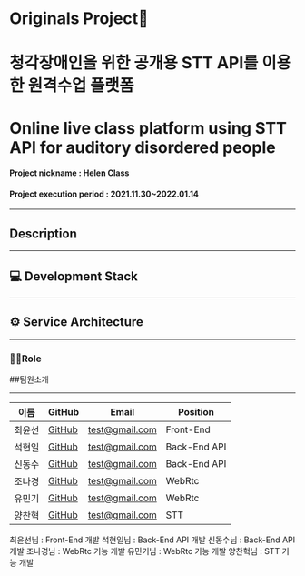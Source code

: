 # Originals Project📖
# 청각장애인을 위한 공개용 STT API를 이용한 원격수업 플랫폼
# Online live class platform using STT API for auditory disordered people
#### Project nickname : Helen Class
#### Project execution period : 2021.11.30~2022.01.14

-----------------------
## Description


-----------------------
## 💻 Development Stack  


-----------------------
## ⚙ Service Architecture

---

### 🙋‍♂️Role


##팀원소개 <a id="2" />
<hr/>

이름 | GitHub |  Email | Position |
 --- | ------- | ------| ------- | 
최윤선 | [GitHub](https://github.com/ynsseon07) | test@gmail.com | Front-End | [게인 블로그나 노션](#)
석현일 | [GitHub](https://github.com/johney-suk) | test@gmail.com | Back-End API | [게인 블로그나 노션](#)
신동수 | [GitHub](https://github.com/sjagz) | test@gmail.com | Back-End API | [게인 블로그나 노션](#)
조나경 | [GitHub](https://github.com/nagggyung) | test@gmail.com | WebRtc | [게인 블로그나 노션](#)
유민기 | [GitHub](https://github.com/Yoo-mingi) | test@gmail.com | WebRtc | [게인 블로그나 노션](#)
양찬혁 | [GitHub](https://github.com/mintorca) | test@gmail.com | STT | [게인 블로그나 노션](#)




최윤선님 : Front-End 개발
석현일님 : Back-End API 개발
신동수님 : Back-End API 개발
조나경님 : WebRtc 기능 개발
유민기님 : WebRtc 기능 개발
양찬혁님 : STT 기능 개발 
